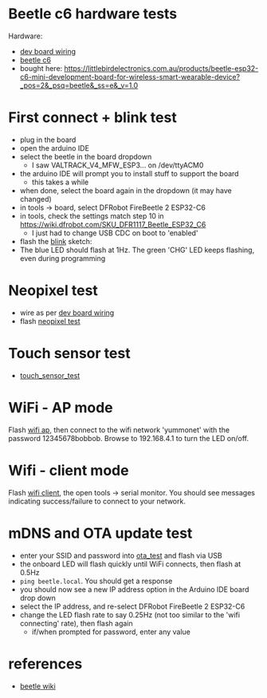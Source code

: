 # Beetle c6 hardware tests

Hardware:
- [dev board wiring](./beetle_dev_board.md)
- [beetle c6](https://wiki.dfrobot.com/SKU_DFR1117_Beetle_ESP32_C6)
- bought here: https://littlebirdelectronics.com.au/products/beetle-esp32-c6-mini-development-board-for-wireless-smart-wearable-device?_pos=2&_psq=beetle&_ss=e&_v=1.0

# First connect + blink test
- plug in the board
- open the arduino IDE
- select the beetle in the board dropdown
    - I saw VALTRACK_V4_MFW_ESP3... on /dev/ttyACM0
- the arduino IDE will prompt you to install stuff to support the board
    - this takes a while
- when done, select the board again in the dropdown (it may have changed)
- in tools -> board, select DFRobot FireBeetle 2 ESP32-C6
- in tools, check the settings match step 10 in https://wiki.dfrobot.com/SKU_DFR1117_Beetle_ESP32_C6
    - I just had to change USB CDC on boot to 'enabled'
- flash the [blink](./blink.ino) sketch:
- The blue LED should flash at 1Hz. The green 'CHG' LED keeps flashing, even
  during programming

# Neopixel test
- wire as per [dev board wiring](./beetle_dev_board.md)
- flash [neopixel test](./neopixel_test.ino)

# Touch sensor test
- [touch_sensor_test](./touch_sensor_test.ino)

# WiFi - AP mode
Flash [wifi ap](./wifi_ap.ino), then connect to the wifi network 'yummonet'
with the password 12345678bobbob. Browse to 192.168.4.1 to turn the LED on/off.

# Wifi - client mode
Flash [wifi client](./wifi_client.ino), the open tools -> serial monitor. You
should see messages indicating success/failure to connect to your network.

# mDNS and OTA update test
- enter your SSID and password into [ota_test](./ota_test.ino) and flash via USB
- the onboard LED will flash quickly until WiFi connects, then flash at 0.5Hz
- `ping beetle.local`. You should get a response
- you should now see a new IP address option in the Arduino IDE board drop down
- select the IP address, and re-select DFRobot FireBeetle 2 ESP32-C6
- change the LED flash rate to say 0.25Hz (not too similar to the 'wifi
  connecting' rate), then flash again
    - if/when prompted for password, enter any value

# references
- [beetle wiki](https://wiki.dfrobot.com/SKU_DFR1117_Beetle_ESP32_C6)
